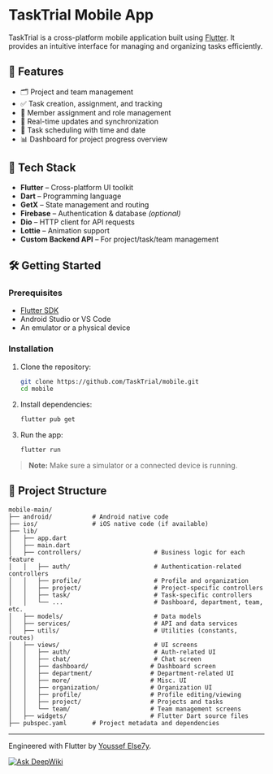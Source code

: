 # TaskTrial Mobile App

TaskTrial is a cross-platform mobile application built using [Flutter](https://flutter.dev). It provides an intuitive interface for managing and organizing tasks efficiently.

## 🚀 Features

- 🗂️ Project and team management  
- ✅ Task creation, assignment, and tracking  
- 👥 Member assignment and role management  
- 🔄 Real-time updates and synchronization  
- 📅 Task scheduling with time and date  
- 📊 Dashboard for project progress overview  

## 🧰 Tech Stack

- **Flutter** – Cross-platform UI toolkit  
- **Dart** – Programming language  
- **GetX** – State management and routing  
- **Firebase** – Authentication & database *(optional)*  
- **Dio** – HTTP client for API requests  
- **Lottie** – Animation support  
- **Custom Backend API** – For project/task/team management

## 🛠️ Getting Started

### Prerequisites

- [Flutter SDK](https://flutter.dev/docs/get-started/install)
- Android Studio or VS Code
- An emulator or a physical device

### Installation

1. Clone the repository:
   ```bash
   git clone https://github.com/TaskTrial/mobile.git
   cd mobile
   ```

2. Install dependencies:
   ```bash
   flutter pub get
   ```

3. Run the app:
   ```bash
   flutter run
   ```

> **Note:** Make sure a simulator or a connected device is running.

## 📁 Project Structure

```
mobile-main/
├── android/           # Android native code
├── ios/               # iOS native code (if available)
├── lib/
│   ├── app.dart
│   ├── main.dart
│   ├── controllers/                    # Business logic for each feature
│   │   ├── auth/                       # Authentication-related controllers
│   │   ├── profile/                    # Profile and organization 
│   │   ├── project/                    # Project-specific controllers
│   │   ├── task/                       # Task-specific controllers
│   │   └── ...                         # Dashboard, department, team, etc.
│   ├── models/                         # Data models
│   ├── services/                       # API and data services
│   ├── utils/                          # Utilities (constants, routes)
│   ├── views/                          # UI screens
│   │   ├── auth/                       # Auth-related UI
│   │   ├── chat/                       # Chat screen
│   │   ├── dashboard/                 # Dashboard screen
│   │   ├── department/                # Department-related UI
│   │   ├── more/                      # Misc. UI
│   │   ├── organization/              # Organization UI
│   │   ├── profile/                   # Profile editing/viewing
│   │   ├── project/                   # Projects and tasks
│   │   └── team/                      # Team management screens
│   ├── widgets/                       # Flutter Dart source files
├── pubspec.yaml       # Project metadata and dependencies
```



---

Engineered with Flutter by [Youssef Else7y](https://github.com/YoussefElse7y).

[![Ask DeepWiki](https://deepwiki.com/badge.svg)](https://deepwiki.com/TaskTrial/mobile)
